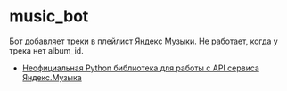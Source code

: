 # music_bot
Бот добавляет треки в плейлист Яндекс Музыки.  Не работает, когда у трека нет album_id.

- [Неофициальная Python библиотека для работы с API сервиса Яндекс.Музыка](https://github.com/MarshalX/yandex-music-api)  


